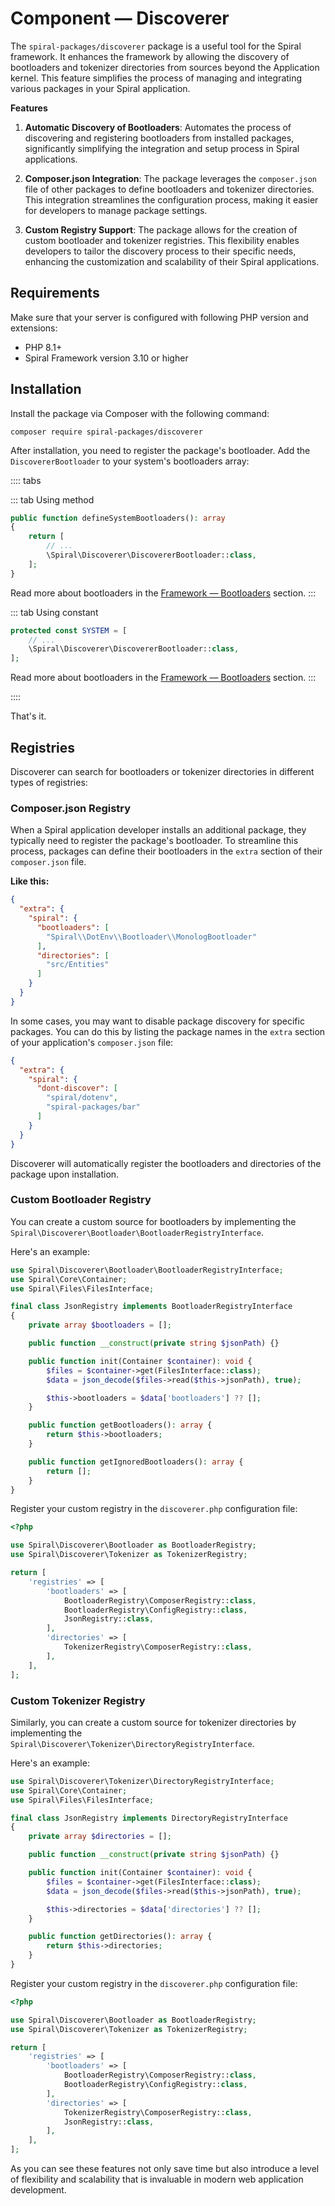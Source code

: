 # Component — Discoverer

The `spiral-packages/discoverer` package is a useful tool for the Spiral framework. It enhances the framework by
allowing the discovery of bootloaders and tokenizer directories from sources beyond the Application kernel. This feature
simplifies the process of managing and integrating various packages in your Spiral application.

**Features**

1. **Automatic Discovery of Bootloaders**: Automates the process of discovering and registering bootloaders from
   installed packages, significantly simplifying the integration and setup process in Spiral applications.

2. **Composer.json Integration**: The package leverages the `composer.json` file of other packages to define bootloaders
   and tokenizer directories. This integration streamlines the configuration process, making it easier for developers to
   manage package settings.

3. **Custom Registry Support**: The package allows for the creation of custom bootloader and tokenizer registries. This
   flexibility enables developers to tailor the discovery process to their specific needs, enhancing the customization
   and scalability of their Spiral applications.

## Requirements

Make sure that your server is configured with following PHP version and extensions:

- PHP 8.1+
- Spiral Framework version 3.10 or higher

## Installation

Install the package via Composer with the following command:

```terminal
composer require spiral-packages/discoverer
```

After installation, you need to register the package's bootloader. Add the `DiscovererBootloader` to your system's bootloaders array:

:::: tabs

::: tab Using method

```php app/src/Application/Kernel.php
public function defineSystemBootloaders(): array
{
    return [
        // ...
        \Spiral\Discoverer\DiscovererBootloader::class,
    ];
}
```

Read more about bootloaders in the [Framework — Bootloaders](../framework/bootloaders.md) section.
:::

::: tab Using constant

```php app/src/Application/Kernel.php
protected const SYSTEM = [
    // ...
    \Spiral\Discoverer\DiscovererBootloader::class,
];
```

Read more about bootloaders in the [Framework — Bootloaders](../framework/bootloaders.md) section.
:::

::::

That's it.

## Registries

Discoverer can search for bootloaders or tokenizer directories in different types of registries:

### Composer.json Registry

When a Spiral application developer installs an additional package, they typically need to register the package's bootloader. To streamline this process, packages can define their bootloaders in the `extra` section of their `composer.json` file.

**Like this:**

```json vendor/spiral/dotenv/composer.json
{
  "extra": {
    "spiral": {
      "bootloaders": [
        "Spiral\\DotEnv\\Bootloader\\MonologBootloader"
      ],
      "directories": [
        "src/Entities"
      ]
    }
  }
}
```

In some cases, you may want to disable package discovery for specific packages. You can do this by listing the package names in the `extra` section of your application's `composer.json` file:

```json composer.json
{
  "extra": {
    "spiral": {
      "dont-discover": [
        "spiral/dotenv",
        "spiral-packages/bar"
      ]
    }
  }
}
```

Discoverer will automatically register the bootloaders and directories of the package upon installation.

### Custom Bootloader Registry

You can create a custom source for bootloaders by implementing the `Spiral\Discoverer\Bootloader\BootloaderRegistryInterface`.

Here's an example:

```php
use Spiral\Discoverer\Bootloader\BootloaderRegistryInterface;
use Spiral\Core\Container;
use Spiral\Files\FilesInterface;

final class JsonRegistry implements BootloaderRegistryInterface
{
    private array $bootloaders = [];

    public function __construct(private string $jsonPath) {}

    public function init(Container $container): void {
        $files = $container->get(FilesInterface::class);
        $data = json_decode($files->read($this->jsonPath), true);

        $this->bootloaders = $data['bootloaders'] ?? [];
    }

    public function getBootloaders(): array {
        return $this->bootloaders;
    }

    public function getIgnoredBootloaders(): array {
        return [];
    }
}
```

Register your custom registry in the `discoverer.php` configuration file:

```php app/config/discoverer.php
<?php

use Spiral\Discoverer\Bootloader as BootloaderRegistry;
use Spiral\Discoverer\Tokenizer as TokenizerRegistry;

return [
    'registries' => [
        'bootloaders' => [
            BootloaderRegistry\ComposerRegistry::class,
            BootloaderRegistry\ConfigRegistry::class,
            JsonRegistry::class,
        ],
        'directories' => [
            TokenizerRegistry\ComposerRegistry::class,
        ],
    ],
];
```

### Custom Tokenizer Registry

Similarly, you can create a custom source for tokenizer directories by implementing the `Spiral\Discoverer\Tokenizer\DirectoryRegistryInterface`.

Here's an example:

```php
use Spiral\Discoverer\Tokenizer\DirectoryRegistryInterface;
use Spiral\Core\Container;
use Spiral\Files\FilesInterface;

final class JsonRegistry implements DirectoryRegistryInterface
{
    private array $directories = [];

    public function __construct(private string $jsonPath) {}

    public function init(Container $container): void {
        $files = $container->get(FilesInterface::class);
        $data = json_decode($files->read($this->jsonPath), true);

        $this->directories = $data['directories'] ?? [];
    }

    public function getDirectories(): array {
        return $this->directories;
    }
}
```

Register your custom registry in the `discoverer.php` configuration file:

```php app/config/discoverer.php
<?php

use Spiral\Discoverer\Bootloader as BootloaderRegistry;
use Spiral\Discoverer\Tokenizer as TokenizerRegistry;

return [
    'registries' => [
        'bootloaders' => [
            BootloaderRegistry\ComposerRegistry::class,
            BootloaderRegistry\ConfigRegistry::class,
        ],
        'directories' => [
            TokenizerRegistry\ComposerRegistry::class,
            JsonRegistry::class,
        ],
    ],
];
```

As you can see these features not only save time but also introduce a level of flexibility and scalability that is invaluable in modern web application development.